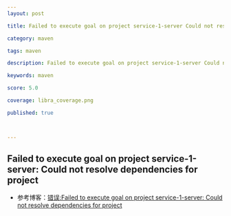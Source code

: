```yaml
---
layout: post

title: Failed to execute goal on project service-1-server Could not resolve dependencies for project

category: maven

tags: maven

description: Failed to execute goal on project service-1-server Could not resolve dependencies for project

keywords: maven

score: 5.0

coverage: libra_coverage.png

published: true



---
```


## Failed to execute goal on project service-1-server: Could not resolve dependencies for project

- 参考博客：[错误:Failed to execute goal on project service-1-server: Could not resolve dependencies for project](https://blog.csdn.net/u011628753/article/details/124434986)

